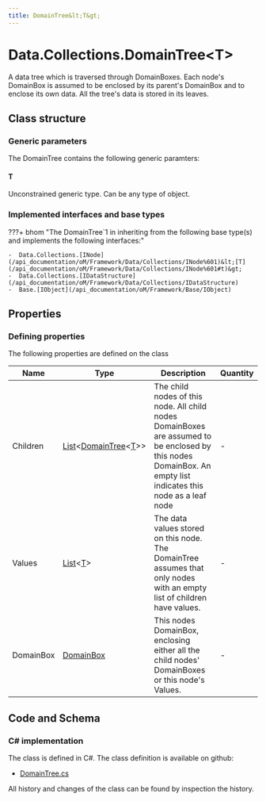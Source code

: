```yaml
---
title: DomainTree&lt;T&gt;
---
```


# Data.Collections.DomainTree&lt;T&gt;

A data tree which is traversed through DomainBoxes. Each node's DomainBox is assumed to be enclosed by its parent's DomainBox and to enclose its own data. All the tree's data is stored in its leaves.

## Class structure

### Generic parameters

The DomainTree contains the following generic paramters:

#### T

Unconstrained generic type. Can be any type of object.

### Implemented interfaces and base types

???+ bhom "The DomainTree`1 in inheriting from the following base type(s) and implements the following interfaces:"

    -  Data.Collections.[INode](/api_documentation/oM/Framework/Data/Collections/INode%601)&lt;[T](/api_documentation/oM/Framework/Data/Collections/INode%601#t)&gt;
    -  Data.Collections.[IDataStructure](/api_documentation/oM/Framework/Data/Collections/IDataStructure)
    -  Base.[IObject](/api_documentation/oM/Framework/Base/IObject)


## Properties



### Defining properties

The following properties are defined on the class

| Name             | Type             | Description      | Quantity         |
|------------------|------------------|------------------|------------------|
| Children | [List](https://learn.microsoft.com/en-us/dotnet/api/System.Collections.Generic.List-1?view=netstandard-2.0)&lt;[DomainTree](/api_documentation/oM/Framework/Data/Collections/DomainTree%601)&lt;[T](#t)&gt;&gt; | The child nodes of this node. All child nodes DomainBoxes are assumed to be enclosed by this nodes DomainBox. An empty list indicates this node as a leaf node | - |
| Values | [List](https://learn.microsoft.com/en-us/dotnet/api/System.Collections.Generic.List-1?view=netstandard-2.0)&lt;[T](#t)&gt; | The data values stored on this node. The DomainTree assumes that only nodes with an empty list of children have values. | - |
| DomainBox | [DomainBox](/api_documentation/oM/Framework/Data/Collections/DomainBox) | This nodes DomainBox, enclosing either all the child nodes' DomainBoxes or this node's Values. | - |


## Code and Schema

### C# implementation

The class is defined in C#. The class definition is available on github:

- [DomainTree.cs](https://github.com/BHoM/BHoM/blob/develop/Data_oM/Collections\DomainTree.cs)

All history and changes of the class can be found by inspection the history.
